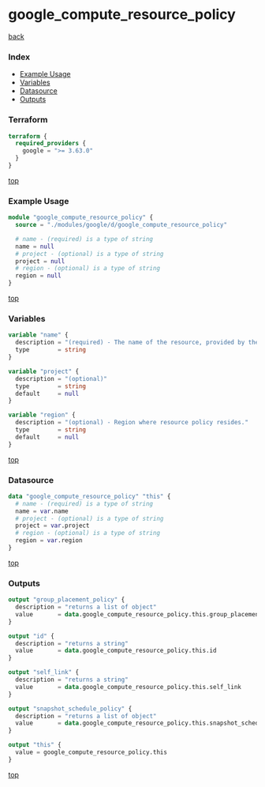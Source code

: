 # google_compute_resource_policy

[back](../google.md)

### Index

- [Example Usage](#example-usage)
- [Variables](#variables)
- [Datasource](#datasource)
- [Outputs](#outputs)

### Terraform

```terraform
terraform {
  required_providers {
    google = ">= 3.63.0"
  }
}
```

[top](#index)

### Example Usage

```terraform
module "google_compute_resource_policy" {
  source = "./modules/google/d/google_compute_resource_policy"

  # name - (required) is a type of string
  name = null
  # project - (optional) is a type of string
  project = null
  # region - (optional) is a type of string
  region = null
}
```

[top](#index)

### Variables

```terraform
variable "name" {
  description = "(required) - The name of the resource, provided by the client when initially creating\nthe resource. The resource name must be 1-63 characters long, and comply\nwith RFC1035. Specifically, the name must be 1-63 characters long and\nmatch the regular expression '[a-z]([-a-z0-9]*[a-z0-9])'? which means the\nfirst character must be a lowercase letter, and all following characters\nmust be a dash, lowercase letter, or digit, except the last character,\nwhich cannot be a dash."
  type        = string
}

variable "project" {
  description = "(optional)"
  type        = string
  default     = null
}

variable "region" {
  description = "(optional) - Region where resource policy resides."
  type        = string
  default     = null
}
```

[top](#index)

### Datasource

```terraform
data "google_compute_resource_policy" "this" {
  # name - (required) is a type of string
  name = var.name
  # project - (optional) is a type of string
  project = var.project
  # region - (optional) is a type of string
  region = var.region
}
```

[top](#index)

### Outputs

```terraform
output "group_placement_policy" {
  description = "returns a list of object"
  value       = data.google_compute_resource_policy.this.group_placement_policy
}

output "id" {
  description = "returns a string"
  value       = data.google_compute_resource_policy.this.id
}

output "self_link" {
  description = "returns a string"
  value       = data.google_compute_resource_policy.this.self_link
}

output "snapshot_schedule_policy" {
  description = "returns a list of object"
  value       = data.google_compute_resource_policy.this.snapshot_schedule_policy
}

output "this" {
  value = google_compute_resource_policy.this
}
```

[top](#index)